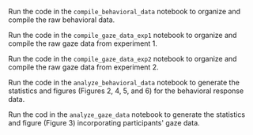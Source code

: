 Run the code in the `compile_behavioral_data` notebook to organize and compile the raw behavioral data. <br />

Run the code in the `compile_gaze_data_exp1` notebook to organize and compile the raw gaze data from experiment 1. <br />

Run the code in the `compile_gaze_data_exp2` notebook to organize and compile the raw gaze data from experiment 2. <br />

Run the code in the `analyze_behavioral_data` notebook to generate the statistics and figures (Figures 2, 4, 5, and 6) for the behavioral response data.<br />

Run the cod in the `analyze_gaze_data` notebook to generate the statistics and figure (Figure 3) incorporating participants' gaze data. <br />
